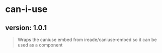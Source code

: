 # can-i-use

## version: 1.0.1

>Wraps the caniuse embed from ireade/caniuse-embed so it can be used as a component